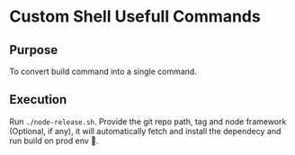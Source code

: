 # Custom Shell Usefull Commands

## Purpose
To convert build command into a single command.

## Execution
Run `./node-release.sh`. Provide the git repo path, tag and node framework (Optional, if any), it will automatically fetch and install the dependecy and run build on prod env 🎉.
